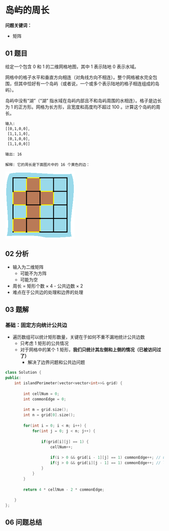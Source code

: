 # 岛屿的周长
**问题关键词：**

- 矩阵

## 01 题目

给定一个包含 0 和 1 的二维网格地图，其中 1 表示陆地 0 表示水域。

网格中的格子水平和垂直方向相连（对角线方向不相连）。整个网格被水完全包围，但其中恰好有一个岛屿（或者说，一个或多个表示陆地的格子相连组成的岛屿）。

岛屿中没有“湖”（“湖” 指水域在岛屿内部且不和岛屿周围的水相连）。格子是边长为 1 的正方形。网格为长方形，且宽度和高度均不超过 100 。计算这个岛屿的周长。

```
输入:
[[0,1,0,0],
 [1,1,1,0],
 [0,1,0,0],
 [1,1,0,0]]

输出: 16

解释: 它的周长是下面图片中的 16 个黄色的边：
```

![img](岛屿的周长.assets/island.png)

## 02 分析

- 输入为二维矩阵
  - 可能不为方阵
  - 可能为空
- 周长 = 矩形个数 × 4 - 公共边数 × 2
- 难点在于公共边的处理和边界的处理

## 03 题解

### 基础：固定方向统计公共边

- 遍历数组可以统计矩形数量，关键在于如何不重不漏地统计公共边数
  - 只考虑 1 矩形的公共情况
  - 对于网格中的某个 1 矩形，**我们只统计其左侧和上侧的情况（已被访问过了）**
    - 解决了边界问题和公共边问题

```c++
class Solution {
public:
    int islandPerimeter(vector<vector<int>>& grid) {
        
        int cellNum = 0;
        int commonEdge = 0;
        
        int m = grid.size();
        int n = grid[0].size();
        
        for(int i = 0; i < m; i++) {
            for(int j = 0; j < n; j++) {
                
                if(grid[i][j] == 1) {
                    cellNum++;
                
                    if(i > 0 && grid[i - 1][j] == 1) commonEdge++; // up is island
                    if(j > 0 && grid[i][j - 1] == 1) commonEdge++; // left is island
                }
            }
        }
        
        return 4 * cellNum - 2 * commonEdge;
        
    }
};
```

## 06 问题总结

